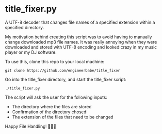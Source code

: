 # title_fixer.py
A UTF-8 decoder that changes file names of a specified extension within a specified directory. 

My motivation behind creating this script was to avoid having to manually change downloaded mp3 file names. It was really annoying when they were downloaded and stored with UTF-8 encoding and looked crazy in my music player or my DJ software. 

To use this, clone this repo to your local machine:
```
git clone https://github.com/engineerbabe/title_fixer
```

Go into the title_fixer directory, and start the title_fixer script:
```
./title_fixer.py
```

The script will ask the user for the following inputs: 
* The directory where the files are stored
* Confirmation of the directory chosed
* The extension of the files that need to be changed

Happy File Handling! :tada::tada::tada:
